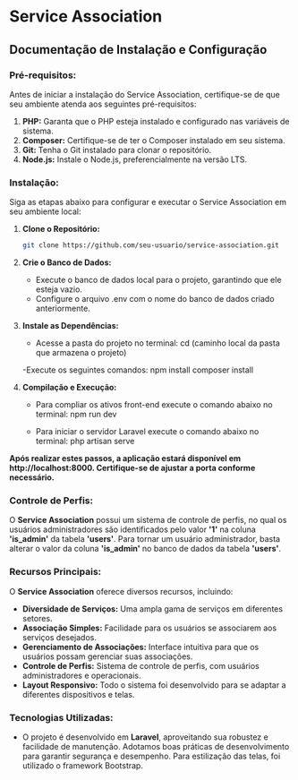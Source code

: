 # Service Association

## Documentação de Instalação e Configuração

### Pré-requisitos:

Antes de iniciar a instalação do Service Association, certifique-se de que seu ambiente atenda aos seguintes pré-requisitos:

1. **PHP:** Garanta que o PHP esteja instalado e configurado nas variáveis de sistema.
2. **Composer:** Certifique-se de ter o Composer instalado em seu sistema.
3. **Git:** Tenha o Git instalado para clonar o repositório.
4. **Node.js:** Instale o Node.js, preferencialmente na versão LTS.

### Instalação:

Siga as etapas abaixo para configurar e executar o Service Association em seu ambiente local:

1. **Clone o Repositório:**
   ```bash
   git clone https://github.com/seu-usuario/service-association.git

2. **Crie o Banco de Dados:**
   - Execute o banco de dados local para o projeto, garantindo que ele esteja vazio.
   - Configure o arquivo .env com o nome do banco de dados criado anteriormente.

3. **Instale as Dependências:**
   - Acesse a pasta do projeto no terminal:
   cd (caminho local da pasta que armazena o projeto)

   -Execute os seguintes comandos:
   npm install
   composer install

4. **Compilação e Execução:**
   - Para compliar os ativos front-end execute o comando abaixo no terminal:
     npm run dev
     
   - Para iniciar o servidor Laravel execute o comando abaixo no terminal:
     php artisan serve

**Após realizar estes passos, a aplicação estará disponível em http://localhost:8000. Certifique-se de ajustar a porta conforme necessário.**    

### Controle de Perfis:

O **Service Association** possui um sistema de controle de perfis, no qual os usuários administradores são identificados pelo valor **'1'** na coluna **'is_admin'** da tabela **'users'**. Para tornar um usuário administrador, basta alterar o valor da coluna **'is_admin'** no banco de dados da tabela **'users'**.

### Recursos Principais:
O **Service Association** oferece diversos recursos, incluindo:

- **Diversidade de Serviços:** Uma ampla gama de serviços em diferentes setores.
- **Associação Simples:** Facilidade para os usuários se associarem aos serviços desejados.
- **Gerenciamento de Associações:** Interface intuitiva para que os usuários possam gerenciar suas associações.
- **Controle de Perfis:** Sistema de controle de perfis, com usuários administradores e operacionais.
- **Layout Responsivo:** Todo o sistema foi desenvolvido para se adaptar a diferentes dispositivos e telas.

 ### Tecnologias Utilizadas:
- O projeto é desenvolvido em **Laravel**, aproveitando sua robustez e facilidade de manutenção. Adotamos boas práticas de desenvolvimento para garantir segurança e desempenho. Para estilização das telas, foi utilizado o framework Bootstrap.


   
